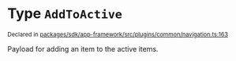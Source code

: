 # Type `AddToActive`
<sub>Declared in [packages/sdk/app-framework/src/plugins/common/navigation.ts:163](https://github.com/dxos/dxos/blob/88f322397/packages/sdk/app-framework/src/plugins/common/navigation.ts#L163)</sub>


Payload for adding an item to the active items.



